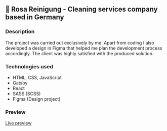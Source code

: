 ## :thought_balloon: Rosa Reinigung - Cleaning services company based in Germany

### Description

The project was carried out exclusively by me. Apart from coding I also developed a design in Figma that helped me plan the development process accordingly. The client was highly satisfied with the produced solution.

### Technologies used

- HTML, CSS, JavaScript
- Gatsby
- React
- SASS (SCSS)
- Figma (Design project)

### Preview

[Live preview](https://rosareinigungmain.gatsbyjs.io/)

